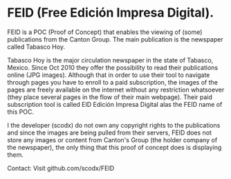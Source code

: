 # FEID (Free Edición Impresa Digital).

FEID is a POC (Proof of Concept) that enables the viewing of (some) publications from the Canton Group. The main publication is the newspaper called Tabasco Hoy. 

Tabasco Hoy is the major circulation newspaper in the state of Tabasco, Mexico. Since Oct 2010 they offer the possibility to read their publications online (JPG images). Although that in order to use their tool to navigate through pages you have to enroll to a paid subscription, the images of the pages are freely available on the internet without any restriction whatsoever (they place several pages in the flow of their main webpage). Their paid subscription tool is called EID Edición Impresa Digital alas the FEID name of this POC.

I the developer (scodx) do not own any copyright rights to the publications and since the images are being pulled from their servers, FEID does not store any images or content from Canton's Group (the holder company of the newspaper), the only thing that this proof of concept does is displaying them.

Contact: Visit github.com/scodx/FEID
